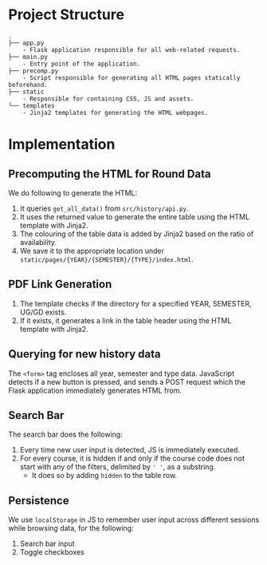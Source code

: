 # Project Structure

```
.
├── app.py
    - Flask application responsible for all web-related requests.
├── main.py
    - Entry point of the application.
├── precomp.py
    - Script responsible for generating all HTML pages statically beforehand.
├── static
    - Responsible for containing CSS, JS and assets.
└── templates
    - Jinja2 templates for generating the HTML webpages.
```

# Implementation

## Precomputing the HTML for Round Data

We do following to generate the HTML:

1. It queries `get_all_data()` from `src/history/api.py`.
2. It uses the returned value to generate the entire table using the HTML template with Jinja2.
3. The colouring of the table data is added by Jinja2 based on the ratio of availability.
4. We save it to the appropriate location under `static/pages/{YEAR}/{SEMESTER}/{TYPE}/index.html`.

## PDF Link Generation

1. The template checks if the directory for a specified YEAR, SEMESTER, UG/GD exists.
2. If it exists, it generates a link in the table header using the HTML template with Jinja2.

## Querying for new history data

The `<form>` tag encloses all year, semester and type data.
JavaScript detects if a new button is pressed, and sends a POST request which the Flask application immediately generates HTML from.

## Search Bar

The search bar does the following:
1. Every time new user input is detected, JS is immediately executed.
2. For every course, it is hidden if and only if the course code does not start with any of the filters, delimited by `' '`, as a substring.
   - It does so by adding `hidden` to the table row.

## Persistence
We use `localStorage` in JS to remember user input across different sessions while browsing data, for the following:
1. Search bar input
2. Toggle checkboxes
